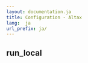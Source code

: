 ```yaml
---
layout: documentation.ja
title: Configuration - Altax
lang:  ja
url_prefix: ja/
---
```

## run_local
